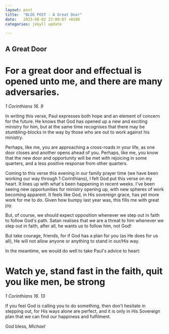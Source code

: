 ```yaml
---
layout: post
title:  "BLOG POST - A Great Door"
date:   2023-08-02 23:00:07 +0100
categories: jekyll update

---
```

## A Great Door

# For a great door and effectual is opened unto me, and there are many adversaries.
*1 Corinthians 16. 9*

In writing this verse, Paul expresses both hope and an element of concern for the future. He knows that God has opened up a new and exciting ministry for him, but at the same time recognises that there may be stumbling-blocks in the way by those who are out to work against his ministry.

Perhaps, like me, you are approaching a cross-roads in your life, as one door closes and another opens ahead of you. Perhaps, like me, you know that the new door and opportunity will be met with rejoicing in some quarters, and a less positive response from other quarters.

Coming to this verse this evening in our family prayer time (we have been working our way through 1 Corinthians), I felt God put this verse on my heart. It lines up with what's been happening in recent weeks. I've been seeing new opportunities for ministry opening up, with new spheres of work becoming apparent. It feels like God, in His sovereign grace, has yet more work for me to do. Given how bumpy last year was, this fills me with great joy.

But, of course, we should expect opposition whenever we step out in faith to follow God's path. Satan realises that we are a threat to him whenever we step out in faith, after all, he wants us to follow him, not God!

But take courage, friends, for if God has a plan for you (as He does for us all), He will not allow anyone or anything to stand in our/His way.

In the meantime, we would do well to take Paul's advice to heart:

# Watch ye, stand fast in the faith, quit you like men, be strong
*1 Corinthians 16. 13*

If you feel God is calling you to do something, then don't hesitate in stepping out, for His ways alone are perfect, and it is only in His Sovereign plan that we can find our happiness and fulfilment. 

God bless,
*Michael*
